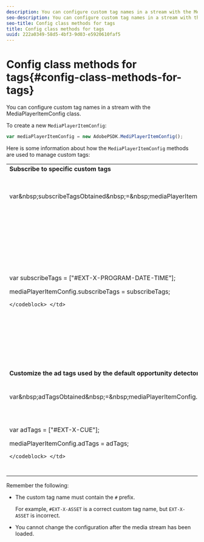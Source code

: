 ```yaml
---
description: You can configure custom tag names in a stream with the MediaPlayerItemConfig class.
seo-description: You can configure custom tag names in a stream with the MediaPlayerItemConfig class.
seo-title: Config class methods for tags
title: Config class methods for tags
uuid: 222a0349-58d5-4bf3-9d03-e5920610faf5
---
```


# Config class methods for tags{#config-class-methods-for-tags}

You can configure custom tag names in a stream with the MediaPlayerItemConfig class.

To create a new `MediaPlayerItemConfig`: 

```js
var mediaPlayerItemConfig = new AdobePSDK.MediPlayerItemConfig();
```

Here is some information about how the `MediaPlayerItemConfig` methods are used to manage custom tags:  

<table id="table_0AC0973497144DDAB05726E3F031ACD1"> 
 <tbody> 
  <tr> 
   <td colspan="2"> <b>Subscribe to specific custom tags</b> </td> 
  </tr> 
  <tr> 
   <td colname="col1"> 
    <codeblock class="syntax javascript">
      var&amp;nbsp;subscribeTagsObtained&amp;nbsp;=&amp;nbsp;mediaPlayerItemConfig.subscribeTags; 
    </codeblock> </td> 
   <td colname="col2"> <p>Retrieves the current list of subscribed tags. </p> </td> 
  </tr> 
  <tr> 
   <td colname="col1"> 
    <codeblock class="syntax javascript">
      var&nbsp;subscribeTags&nbsp;=&nbsp;["#EXT-X-PROGRAM-DATE-TIME"]; 
     
mediaPlayerItemConfig.subscribeTags&nbsp;=&nbsp;subscribeTags;

    </codeblock> </td> 
   <td colname="col2"> <p>Sets the list of subscribed tags exposed to the application. </p> <p>Your application is also automatically subscribed to all tags that are transmitted through <span class="codeph"> adTags </span>. </p> </td> 
  </tr> 
  <tr> 
   <td colspan="2"> <b>Customize the ad tags used by the default opportunity detector </b> </td> 
  </tr> 
  <tr> 
   <td colname="col1"> 
    <codeblock class="syntax javascript">
      var&amp;nbsp;adTagsObtained&amp;nbsp;=&amp;nbsp;mediaPlayerItemConfig.adTags; 
    </codeblock> </td> 
   <td colname="col2"> <p>Retrieves the current list of ad tags. </p> </td> 
  </tr> 
  <tr> 
   <td colname="col1"> 
    <codeblock class="syntax javascript">
      var&nbsp;adTags&nbsp;=&nbsp;["#EXT-X-CUE"]; 
     
mediaPlayerItemConfig.adTags&nbsp;=&nbsp;adTags;

    </codeblock> </td> 
   <td colname="col2"> <p>Sets the list of ad tags to be used by the default opportunity generator. </p> </td> 
  </tr> 
 </tbody> 
</table>

Remember the following:

* The custom tag name must contain the `#` prefix.

  For example, `#EXT-X-ASSET` is a correct custom tag name, but `EXT-X-ASSET` is incorrect. 

* You cannot change the configuration after the media stream has been loaded.

